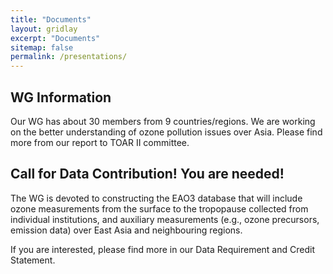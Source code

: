```yaml
---
title: "Documents"
layout: gridlay
excerpt: "Documents"
sitemap: false
permalink: /presentations/
---
```


## WG Information
Our WG has about 30 members from 9 countries/regions. We are working on the better understanding of ozone pollution issues over Asia.  Please find more from our report to TOAR II committee.


## Call for Data Contribution! You are needed! 
The WG is devoted to constructing the EAO3 database that will include ozone measurements from the surface to the tropopause collected from individual institutions, and auxiliary measurements (e.g., ozone precursors, emission data) over East Asia and neighbouring regions.

If you are interested, please find more in our Data Requirement and Credit Statement.









